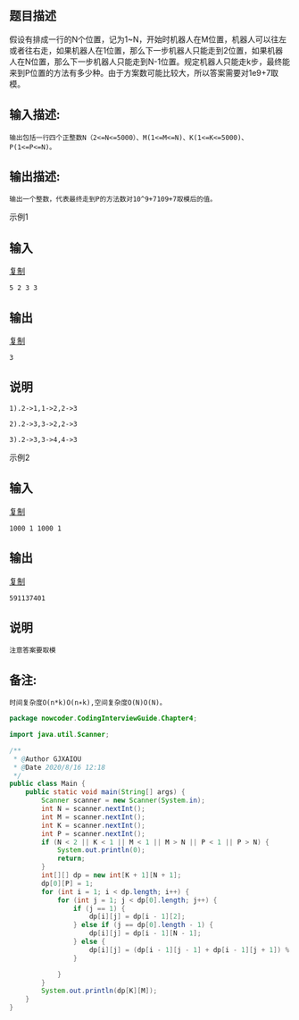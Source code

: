 ## 题目描述

假设有排成一行的N个位置，记为1~N，开始时机器人在M位置，机器人可以往左或者往右走，如果机器人在1位置，那么下一步机器人只能走到2位置，如果机器人在N位置，那么下一步机器人只能走到N-1位置。规定机器人只能走k步，最终能来到P位置的方法有多少种。由于方案数可能比较大，所以答案需要对1e9+7取模。

## 输入描述:

```
输出包括一行四个正整数N（2<=N<=5000）、M(1<=M<=N)、K(1<=K<=5000)、P(1<=P<=N)。
```

## 输出描述:

```
输出一个整数，代表最终走到P的方法数对10^9+7109+7取模后的值。
```

示例1

## 输入

[复制](javascript:void(0);)

```
5 2 3 3
```

## 输出

[复制](javascript:void(0);)

```
3
```

## 说明

```
1).2->1,1->2,2->3

2).2->3,3->2,2->3

3).2->3,3->4,4->3
```

示例2

## 输入

[复制](javascript:void(0);)

```
1000 1 1000 1
```

## 输出

[复制](javascript:void(0);)

```
591137401
```

## 说明

```
注意答案要取模
```

## 备注:

```
时间复杂度O(n*k)O(n∗k),空间复杂度O(N)O(N)。
```



```java
package nowcoder.CodingInterviewGuide.Chapter4;

import java.util.Scanner;

/**
 * @Author GJXAIOU
 * @Date 2020/8/16 12:18
 */
public class Main {
    public static void main(String[] args) {
        Scanner scanner = new Scanner(System.in);
        int N = scanner.nextInt();
        int M = scanner.nextInt();
        int K = scanner.nextInt();
        int P = scanner.nextInt();
        if (N < 2 || K < 1 || M < 1 || M > N || P < 1 || P > N) {
            System.out.println(0);
            return;
        }
        int[][] dp = new int[K + 1][N + 1];
        dp[0][P] = 1;
        for (int i = 1; i < dp.length; i++) {
            for (int j = 1; j < dp[0].length; j++) {
                if (j == 1) {
                    dp[i][j] = dp[i - 1][2];
                } else if (j == dp[0].length - 1) {
                    dp[i][j] = dp[i - 1][N - 1];
                } else {
                    dp[i][j] = (dp[i - 1][j - 1] + dp[i - 1][j + 1]) % 1000000007;
                }

            }
        }
        System.out.println(dp[K][M]);
    }
}

```

